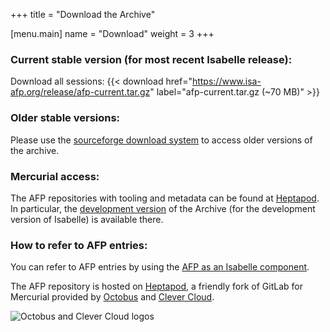 +++
title = "Download the Archive"

[menu.main]
name = "Download"
weight = 3
+++

### **Current stable version** (for most recent Isabelle release):

Download all sessions: {{< download href="https://www.isa-afp.org/release/afp-current.tar.gz" label="afp-current.tar.gz (~70 MB)" >}}

### Older stable versions:

Please use the [sourceforge download system](https://sourceforge.net/projects/afp/files/) to access older versions of the archive.

### Mercurial access:

The AFP repositories with tooling and metadata can be found at [Heptapod](https://foss.heptapod.net/isa-afp).
In particular, the [development version](https://foss.heptapod.net/isa-afp/afp-devel/) of the Archive 
(for the development version of Isabelle) is available there.

### How to refer to AFP entries:

You can refer to AFP entries by using the [AFP as an Isabelle component](/help).

The AFP repository is hosted on [Heptapod](https://foss.heptapod.net/), a friendly fork of GitLab for Mercurial provided by [Octobus](https://octobus.net) and [Clever Cloud](https://www.clever-cloud.com/en/).

![Octobus and Clever Cloud logos](/images/octobus+clever.png)
